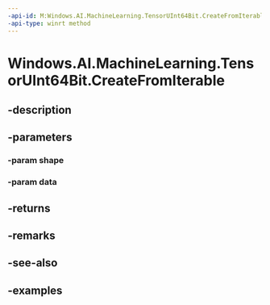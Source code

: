 ```yaml
---
-api-id: M:Windows.AI.MachineLearning.TensorUInt64Bit.CreateFromIterable(Windows.Foundation.Collections.IIterable{System.Int64},Windows.Foundation.Collections.IIterable{System.UInt64})
-api-type: winrt method
---
```


<!-- Method syntax.
public TensorUInt64Bit TensorUInt64Bit.CreateFromIterable(IIterable<Int64> shape, IIterable<UInt64> data)
-->

# Windows.AI.MachineLearning.TensorUInt64Bit.CreateFromIterable

## -description

## -parameters
### -param shape

### -param data

## -returns

## -remarks

## -see-also

## -examples

